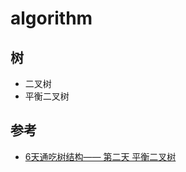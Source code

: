 algorithm
=========

## 树
- 二叉树
- 平衡二叉树

## 参考
- [6天通吃树结构—— 第二天 平衡二叉树](http://www.cnblogs.com/huangxincheng/archive/2012/07/22/2603956.html)
